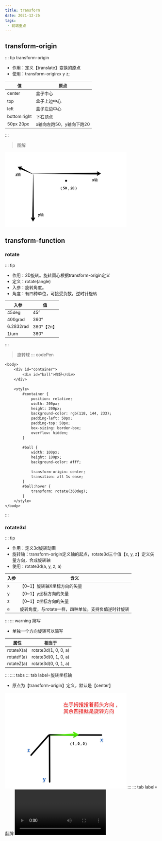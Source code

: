 ```yaml
---
title: transform
date: 2021-12-26
tags: 
 - 前端重点
---
```

## transform-origin
::: tip transform-origin
* 作用：定义【translate】变换的原点
* 使用：transform-origin:x y z;

|值|原点|
|---|---|
|center|盒子中心|
|top|盒子上边中心|
|left|盒子左边中心|
|bottom right|下右顶点|
|50px 20px|x轴向左跑50，y轴向下跑20|
:::
>图解  
<img src="./assets/transformorigin.png" style="width:400px;">

## transform-function
### rotate
::: tip
* 作用：2D旋转。旋转圆心根据transform-origin定义
* 定义：rotate(angle)
* 入参：旋转角度。
* 角度：有四种单位，可接受负数，逆时针旋转

|入参|值|
|---|---|
|45deg|45°|
|400grad|360°|
|6.2832rad|360°【2π】|
|1turn|360°|
:::
>旋转球
::: codePen
```html{23-24,26-28}
<body>
    <div id="container">
        <div id="ball">你好</div>
    </div>

    <style>
        #container {
            position: relative;
            width: 200px;
            height: 200px;
            background-color: rgb(118, 144, 233);
            padding-left: 50px;
            padding-top: 50px;
            box-sizing: border-box;
            overflow: hidden;
        }

        #ball {
            width: 100px;
            height: 100px;
            background-color: #fff;

            transform-origin: center;
            transition: all 1s ease;
        }
        #ball:hover {
            transform: rotate(360deg);
        }
    </style>
</body>
```
:::
### rotate3d
::: tip
* 作用：定义3d旋转动画
* 旋转轴：transform-origin定义轴的起点，rotate3d三个值【x, y, z】定义矢量方向，合成旋转轴
* 使用：rotate3d(a, y, z, a)

|入参|含义|
|---|---|
|x|【0~1】旋转轴X坐标方向的矢量|
|y|【0~1】y坐标方向的矢量|
|z|【0~1】z坐标方向的矢量|
|a|旋转角度，与rotate一样，四种单位。支持负值逆时针旋转|
:::
::: warning 简写
* 单独一个方向旋转可以简写

|属性|相当于|
|---|---|
|rotateX(a)|rotate3d(1, 0, 0, a)|
|rotateY(a)|rotate3d(0, 1, 0, a)|
|rotateZ(a)|rotate3d(0, 0, 1, a)|
:::
:::: tabs
::: tab label=旋转坐标轴
* 原点为【transform-origin】定义，默认是【center】
<img src="./assets/rotate3dshiliang.png" style="width:400px;">
:::
::: tab label=翻牌
<video src="./assets/ratate3d0.mp4" style="width:300px;" controls />

```html{27}
<body>
    <div id="container">
        <div id="ball">你好</div>
    </div>

    <style>
        #container {
            position: relative;
            margin: 50px;
            width: 200px;
            height: 200px;
            background-color: rgb(118, 144, 233);
            padding-left: 50px;
            padding-top: 50px;
            box-sizing: border-box;
            overflow: hidden;
        }
        #ball {
            width: 100px;
            height: 100px;
            background-color: #fff;

            transform-origin: center;
            transition: all 1s ease;
        }
        #ball:hover {
            transform: rotate3d(1, 0, 0, 180deg);
        }
    </style>
</body>
```
:::
::::
### scale
::: tip
* 作用：2d平面图像伸缩，伸缩的起点由transform-origin定义
* 使用：
    1. scale(both)
    2. scale(x, y)
* 入参：
    1. x和y方向整体共同伸缩比例
    2. x轴方向伸缩的比例，y轴方向伸缩的比例
:::
::: danger 伸缩内容
* 整个盒子内容都会被伸缩，包括文字
:::
:::: tabs
::: tab label=both
<video src="./assets/scale0.mp4" controls style="width:300px;"/>

```html{27}
<body>
    <div id="container">
        <div id="ball">你好</div>
    </div>

    <style>
        #container {
            position: relative;
            margin: 50px;
            width: 200px;
            height: 200px;
            background-color: rgb(118, 144, 233);
            padding-left: 50px;
            padding-top: 50px;
            box-sizing: border-box;
            overflow: hidden;
        }
        #ball {
            width: 100px;
            height: 100px;
            background-color: #fff;

            transform-origin: center;
            transition: all 1s ease;
        }
        #ball:hover {
            transform: scale(1.5);
            background-color: rgb(252, 92, 92);
        }
    </style>
</body>
```
:::
::: tab label=分别伸缩
* x轴放大1.5倍，y轴不变

<video src="./assets/scale1.mp4" style="width:300px;" controls/>

```html{23,27}
<body>
    <div id="container">
        <div id="ball">你好</div>
    </div>

    <style>
        #container {
            position: relative;
            margin: 50px;
            width: 200px;
            height: 200px;
            background-color: rgb(118, 144, 233);
            padding-left: 50px;
            padding-top: 50px;
            box-sizing: border-box;
            overflow: hidden;
        }
        #ball {
            width: 100px;
            height: 100px;
            background-color: #fff;

            transform-origin: left;
            transition: all 1s ease;
        }
        #ball:hover {
            transform: scale(1.5, 1);
            background-color: rgb(252, 92, 92);
        }
    </style>
</body>
```
:::
::::
### scale3d
::: tip
* 作用：3d图像各方向伸缩比例
* 使用：scale3d(x, y, z)
* 简写：

|简写|相当于|
|---|---|
|scaleX(a)|scale3d(a, 1, 1)|
|scaleY(a)|scale3d(1, a, 1)|
|scaleZ(a)|scale3d(1, 1, a)|
:::
### skew
::: tip
* 作用：二维平面上的倾斜，对应的像素会做拉伸处理
* 使用：skew(x, y)
* 入参：倾斜角度，同rotate四种单位
* 简写：

|简写|相当于|
|---|---|
|skewX(x)|skew(x, 0)|
|skewY(x)|skew(0, y)|
:::
:::: tabs
::: tab label=规则
```css
transform: skew(45deg, 0);
```
<img src="./assets/skewx.png" style="width:500px;">

```css
transform: skew(0, 45deg);
```
<img src="./assets/skewy.png" style="width:500px;">
:::
::: tab label=倾斜
<video src="./assets/skew0.mp4" style="width:300px;" controls />

```html{27}
<body>
    <div id="container">
        <div id="ball">你好</div>
    </div>

    <style>
        #container {
            position: relative;
            margin: 50px;
            width: 200px;
            height: 200px;
            background-color: rgb(118, 144, 233);
            padding-left: 50px;
            padding-top: 50px;
            box-sizing: border-box;
            overflow: hidden;
        }
        #ball {
            width: 100px;
            height: 100px;
            background-color: #fff;

            transform-origin: center;
            transition: all 500ms ease;
        }
        #ball:hover {
            transform: skew(45deg, 0);
        }
    </style>
</body>
```
::::
### translate
::: tip
* 作用：平移
* 使用：translate(x, y)
* 入参：向量上的平移量，**如果是百分比，参照的是自身向量方向上的长度**
:::
:::: tabs
::: tab label=图解
```css
transform: translate(50%, 50%);
```
<img src="./assets/translate.png" style="width:500px;">
:::
::: tab label=平移
<video src="./assets/translatehezi.mp4" style="width:300px;" controls/>

>自身x轴长100px，所以x轴平移50px，y轴同
```html{16-17,24}
<body>
    <div id="container">
        <div id="ball">你好</div>
    </div>

    <style>
        #container {
            position: relative;
            margin: 50px;
            width: 200px;
            height: 200px;
            background-color: rgb(118, 144, 233);
            overflow: hidden;
        }
        #ball {
            width: 100px;
            height: 100px;
            background-color: rgb(185, 247, 183);

            transform-origin: center;
            transition: all 500ms ease;
        }
        #ball:hover {
            transform: translate(50%, 50%);
        }
    </style>
</body>
```
:::
::::
### translate3d
::: tip
* 作用：3d方向上的平移矢量
* 使用：translate3d(x, y, z)
* 简写：

|简写|相当于|
|---|---|
|translateX(a)|translate3d(a, 0, 0)|
|translateY(a)|translate3d(0, a, 0)|
|translateZ(a)|translate3d(0, 0, a)|
:::

